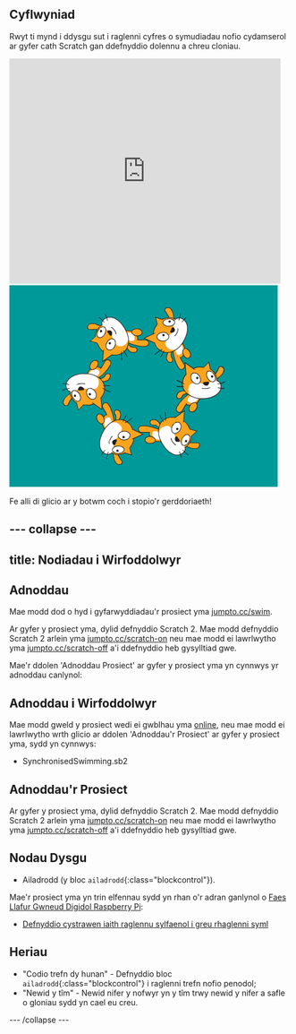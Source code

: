 ## Cyflwyniad

Rwyt ti mynd i ddysgu sut i raglenni cyfres o symudiadau nofio cydamserol ar gyfer cath Scratch gan ddefnyddio dolennu a chreu cloniau. 

<div class="scratch-preview">
  <iframe allowtransparency="true" width="485" height="402" src="https://scratch.mit.edu/projects/embed/113149575/?autostart=false" frameborder="0"></iframe>
  <img src="images/swim-final.png">
</div>

Fe alli di glicio ar y botwm coch i stopio'r gerddoriaeth!

--- collapse ---
---
title: Nodiadau i Wirfoddolwyr
---

## Adnoddau

Mae modd dod o hyd i gyfarwyddiadau'r prosiect yma [jumpto.cc/swim](http://jumpto.cc/swim). 

Ar gyfer y prosiect yma, dylid defnyddio Scratch 2.  Mae modd defnyddio Scratch 2 arlein yma [jumpto.cc/scratch-on](http://jumpto.cc/scratch-on) neu mae modd ei lawrlwytho yma [jumpto.cc/scratch-off](http://jumpto.cc/scratch-off) a'i ddefnyddio heb gysylltiad gwe.

Mae'r ddolen 'Adnoddau Prosiect' ar gyfer y prosiect yma yn cynnwys yr adnoddau canlynol:

## Adnoddau i Wirfoddolwyr

Mae modd gweld y prosiect wedi ei gwblhau yma <a href="http://scratch.mit.edu/projects/113149575/#editor">online</a>, neu mae modd ei lawrlwytho wrth glicio ar ddolen 'Adnoddau'r Prosiect' ar gyfer y prosiect yma, sydd yn cynnwys:

+ SynchronisedSwimming.sb2

## Adnoddau'r Prosiect

Ar gyfer y prosiect yma, dylid defnyddio Scratch 2.  Mae modd defnyddio Scratch 2 arlein yma [jumpto.cc/scratch-on](http://jumpto.cc/scratch-on) neu mae modd ei lawrlwytho yma [jumpto.cc/scratch-off](http://jumpto.cc/scratch-off) a'i ddefnyddio heb gysylltiad gwe.

## Nodau Dysgu
+ Ailadrodd (y bloc `ailadrodd`{:class="blockcontrol"}). 

Mae'r prosiect yma yn trin elfennau sydd yn rhan o'r adran ganlynol o [Faes Llafur Gwneud Digidol Raspberry Pi](http://rpf.io/curriculum):

+ [Defnyddio cystrawen iaith raglennu sylfaenol i greu rhaglenni syml](https://www.raspberrypi.org/curriculum/programming/creator)

## Heriau
+ "Codio trefn dy hunan" - Defnyddio bloc `ailadrodd`{:class="blockcontrol"} i raglenni trefn nofio penodol; 
+ "Newid y tîm" - Newid nifer y nofwyr yn y tîm trwy newid y nifer a safle o gloniau sydd yn cael eu creu.

--- /collapse ---
